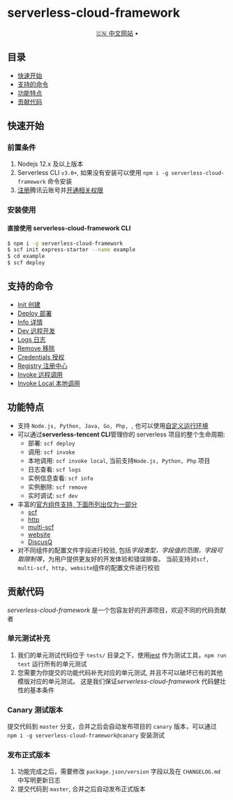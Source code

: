 # serverless-cloud-framework

<!-- [![Build Status](https://github.com/serverless/serverless/workflows/Integrate/badge.svg)](https://github.com/serverless/serverless/actions?query=workflow%3AIntegrate) -->
<!-- [![npm version](https://badge.fury.io/js/serverless.svg)](https://badge.fury.io/js/serverless) -->
<!-- [![codecov](https://codecov.io/gh/serverless/serverless/branch/master/graph/badge.svg)](https://codecov.io/gh/serverless/serverless) -->
<!-- [![Known Vulnerabilities](https://snyk.io/test/github/serverless/serverless/badge.svg)](https://snyk.io/test/github/serverless/serverless) -->
<!-- [![license](https://img.shields.io/npm/l/serverless.svg)](https://www.npmjs.com/package/serverless) -->

<p align="center">
  <a href="https://cloud.tencent.com/document/product/1154/38787">🇨🇳 中文网站</a> •
</p>

## 目录

- [快速开始](#quickstart)
- [支持的命令](#commands)
- [功能特点](#features)
- [贡献代码](#contribute)

## <a name="quickstart"></a>快速开始

### 前置条件

1. Nodejs 12.x 及以上版本
2. Serverless CLI `v3.0+`, 如果没有安装可以使用 `npm i -g serverless-cloud-framework` 命令安装
3. [注册](https://cloud.tencent.com/register)腾讯云账号并[开通相关权限](https://cloud.tencent.com/document/product/1154/43006)

### 安装使用

#### 直接使用 serverless-cloud-framework CLI

```sh
$ npm i -g serverless-cloud-framework
$ scf init express-starter --name example
$ cd example
$ scf deploy
```

## <a name="commands"></a>支持的命令

- [Init 创建](/docs/commands/init.md)
- [Deploy 部署](/docs/commands/deploy.md)
- [Info 详情](/docs/commands/info.md)
- [Dev 远程开发](/docs/commands/dev.md)
- [Logs 日志](/docs/commands/logs.md)
- [Remove 移除](/docs/commands/remove.md)
- [Credentials 授权](/docs/commands/credentials.md)
- [Registry 注册中心](/docs/commands/registry.md)
- [Invoke 远程调用](/docs/commands/invoke.md)
- [Invoke Local 本地调用](/docs/commands/invoke-local.md)

## <a name="features"></a>功能特点

- 支持 `Node.js, Python, Java, Go, Php, `, 也可以使用[自定义运行环境](https://cloud.tencent.com/document/product/583/47274)
- 可以通过**serverless-tencent CLI**管理你的 serverless 项目的整个生命周期:
  - 部署: `scf deploy`
  - 调用: `scf invoke`
  - 本地调用: `scf invoke local`, 当前支持`Node.js, Python, Php` 项目
  - 日志查看: `scf logs`
  - 实例信息查看: `scf info`
  - 实例删除: `scf remove`
  - 实时调试: `scf dev`
- 丰富的[官方组件支持, 下面所列出仅为一部分](https://github.com/orgs/serverless-components/repositories?language=&q=tencent&sort=&type=all)
  - [scf](https://github.com/serverless-components/tencent-scf)
  - [http](https://github.com/serverless-components/tencent-http)
  - [multi-scf](https://github.com/serverless-components/tencent-multi-scf)
  - [website](https://github.com/serverless-components/tencent-website)
  - [DiscusQ](https://github.com/serverless-components/tencent-discuzq)
- 对不同组件的配置文件字段进行校验, 包括*字段类型，字段值的范围，字段可取限制等*，为用户提供更友好的开发体验和错误排查。 当前支持对`scf, multi-scf, http, website`组件的配置文件进行校验

## <a name="contribute"></a>贡献代码

_serverless-cloud-framework_ 是一个包容友好的开源项目，欢迎不同的代码贡献者

### 单元测试补充

1. 我们的单元测试代码位于 `tests/` 目录之下，使用[jest](https://jestjs.io/) 作为测试工具，`npm run test` 运行所有的单元测试
2. 您需要为你提交的功能代码补充对应的单元测试, 并且不可以破坏已有的其他模版对应的单元测试。 这是我们保证*serverless-cloud-framework* 代码健壮性的基本条件

### Canary 测试版本

提交代码到 `master` 分支，合并之后会自动发布项目的 `canary` 版本，可以通过 `npm i -g serverless-cloud-framework@canary` 安装测试

### 发布正式版本

1. 功能完成之后，需要修改 `package.json/version` 字段以及在 `CHANGELOG.md` 中写明更新日志
2. 提交代码到 `master`, 合并之后自动发布正式版本
